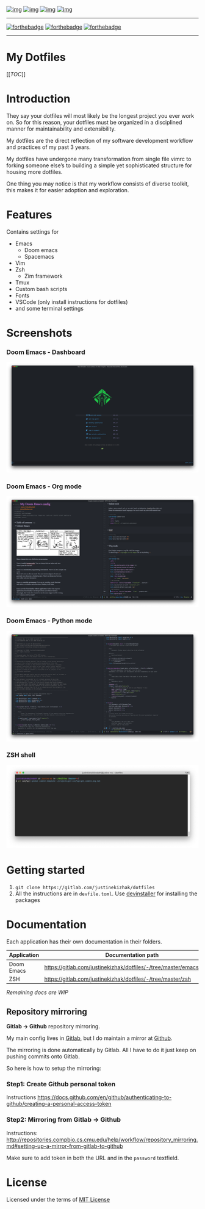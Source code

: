 [![img](https://img.shields.io/badge/Made_in-Doom_Emacs-blue?style=for-the-badge)](https://github.com/hlissner/doom-emacs)
[![img](https://img.shields.io/badge/license-mit-blueviolet?style=for-the-badge)]()
[![img](https://i.imgur.com/G9YJUZI.png)](https://www.instagram.com/alka1e)
[![img](http://i.imgur.com/tXSoThF.png)](https://twitter.com/alka1e)

---

[![forthebadge](https://forthebadge.com/images/badges/built-with-love.svg)](https://forthebadge.com)
[![forthebadge](https://forthebadge.com/images/badges/built-with-swag.svg)](https://forthebadge.com)
[![forthebadge](https://forthebadge.com/images/badges/60-percent-of-the-time-works-every-time.svg)](https://forthebadge.com)

---

# My Dotfiles

[[_TOC_]]

# Introduction

They say your dotfiles will most likely be the longest project you ever work on. So for this reason, your dotfiles must be organized in a disciplined manner for maintainability and extensibility.

My dotfiles are the direct reflection of my software development workflow and practices of my past 3 years.

My dotfiles have undergone many transformation from single file vimrc to forking someone else&rsquo;s to building a simple yet sophisticated structure for housing more dotfiles.

One thing you may notice is that my workflow consists of diverse toolkit, this makes it for easier adoption and exploration.

# Features

Contains settings for

- Emacs
  - Doom emacs
  - Spacemacs
- Vim
- Zsh
  - Zim framework
- Tmux
- Custom bash scripts
- Fonts
- VSCode (only install instructions for dotfiles)
- and some terminal settings

# Screenshots

### Doom Emacs - Dashboard

![img](./emacs/doom.d/images/dashboard.png)

### Doom Emacs - Org mode

![img](./emacs/doom.d/images/org-mode.png)

### Doom Emacs - Python mode

![img](./emacs/doom.d/images/python-mode.png)

### ZSH shell

![img](./zsh/images/zsh.png)

# Getting started

1.  `git clone https://gitlab.com/justinekizhak/dotfiles`
2.  All the instructions are in `devfile.toml`. Use [devinstaller](https://gitlab.com/devinstaller/devinstaller) for installing the packages

# Documentation

Each application has their own documentation in their folders.

| Application | Documentation path                                                     |
| ----------- | ---------------------------------------------------------------------- |
| Doom Emacs  | <https://gitlab.com/justinekizhak/dotfiles/-/tree/master/emacs/doom.d> |
| ZSH         | <https://gitlab.com/justinekizhak/dotfiles/-/tree/master/zsh>          |

_Remaining docs are WIP_

## Repository mirroring

**Gitlab -> Github** repository mirroring.

My main config lives in [Gitlab](https://gitlab.com/justinekizhak/dotfiles), but I do maintain a mirror at [Github](https://github.com/justinekizhak/dotfiles).

The mirroring is done automatically by Gitlab. All I have to do it just keep on pushing commits onto Gitlab.

So here is how to setup the mirroring:

### Step1: Create Github personal token

Instructions <https://docs.github.com/en/github/authenticating-to-github/creating-a-personal-access-token>

### Step2: Mirroring from Gitlab -> Github

Instructions: <http://repositories.compbio.cs.cmu.edu/help/workflow/repository_mirroring.md#setting-up-a-mirror-from-gitlab-to-github>

Make sure to add token in both the URL and in the `password` textfield.

# License

Licensed under the terms of [MIT License](LICENSE.md)

